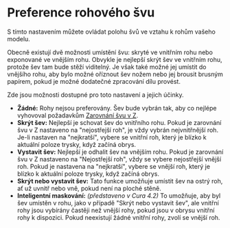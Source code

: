 Preference rohového švu
====
S tímto nastavením můžete ovládat polohu švů ve vztahu k rohům vašeho modelu.

Obecně existují dvě možnosti umístění švu: skryté ve vnitřním rohu nebo exponované ve vnějším rohu. Obvykle je nejlepší skrýt šev ve vnitřním rohu, protože šev tam bude stěží viditelný. Je však také možné jej umístit do vnějšího rohu, aby bylo možné oříznout šev nožem nebo jej brousit brusným papírem, pokud je možné dodatečné zpracování dílu provést.

Zde jsou možnosti dostupné pro toto nastavení a jejich účinky.
* **Žádné:** Rohy nejsou preferovány. Šev bude vybrán tak, aby co nejlépe vyhovoval požadavkům [Zarovnání švu v Z](z_seam_type.md).
* **Skrýt šev:** Nejlepší je schovat šev do vnitřního rohu. Pokud je zarovnání švu v Z nastaveno na "nejostřejší roh", je vždy vybrán nejvnitřnější roh. Je-li nastaven na "nejkratší", vybere se vnitřní roh, který je blízko k aktuální poloze trysky, když začíná obrys.
* **Vystavit šev:** Nejlepší je odhalit šev na vnějším rohu. Pokud je zarovnání švu v Z nastaveno na "Nejostřejší roh", vždy se vybere nejostřejší vnější roh. Pokud je nastavena na "nejkratší", vybere se vnější roh, který je blízko k aktuální poloze trysky, když začíná obrys.
* **Skrýt nebo vystavit šev:** Tato funkce umožňuje umístit šev na ostrý roh, ať už uvnitř nebo vně, pokud není na ploché stěně.
* **Inteligentní maskování:** *(představeno v Cura 4.2)* To umožňuje, aby byl šev umístěn v rohu, jako v případě "Skrýt nebo vystavit šev", ale vnitřní rohy jsou vybírány častěji než vnější rohy, pokud jsou v obrysu vnitřní rohy k dispozici. Pokud neexistují žádné vnitřní rohy, zvolí se vnější roh.
